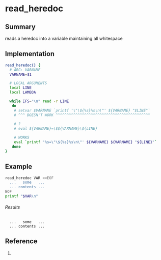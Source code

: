 # read_heredoc

## Summary

reads a heredoc into a variable maintaining all whitespace

## Implementation

```sh
read_heredoc() {
  # ARG: VARNAME
  VARNAME=$1

  # LOCAL ARGUMENTS
  local LINE
  local LAMBDA

  while IFS="\n" read -r LINE
   do 
    # setvar $VARNAME `printf '\"\${%s}%s\n\"' ${VARNAME} "$LINE"`
    # ^^^ DOESN'T WORK ^^^^^^^^^^^^^^^^^^^^^^^^^^^^^^^^^^^^^^^^^^^
    
    # ?
    # eval ${VARNAME}=\$${VARNAME}\${LINE}

    # WORKS
    eval `printf '%s=\"\${%s}%s\n\"' ${VARNAME} ${VARNAME} "${LINE}"`
   done
}
```

## Example

```sh
read_heredoc VAR <<EOF
  ...   some   ...
  ... contents ...
EOF
printf "$VAR\n"
```

###### Results

```
  ...   some   ...
  ... contents ...
```

## Reference

 1. 
